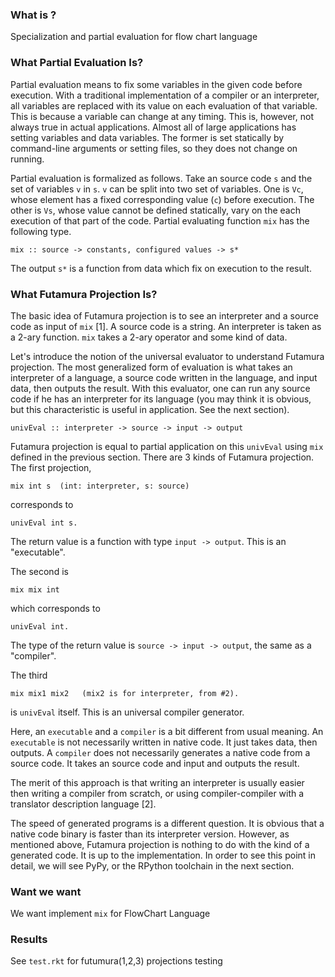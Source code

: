 ### What is ?
Specialization and partial evaluation for flow chart language

### What Partial Evaluation Is?

Partial evaluation means to fix some variables in the given code
before execution.  With a traditional implementation of a compiler or
an interpreter, all variables are replaced with its value on each
evaluation of that variable.  This is because a variable can change at
any timing.  This is, however, not always true in actual applications.
Almost all of large applications has setting variables and data
variables.  The former is set statically by command-line arguments or
setting files, so they does not change on running.

Partial evaluation is formalized as follows.  Take an source code `s`
and the set of variables `v` in `s`.  `v` can be split into two set
of variables.  One is `Vc`, whose element has a fixed corresponding
value (`c`) before execution.  The other is `Vs`, whose value cannot be
defined statically, vary on the each execution of that part of the
code.  Partial evaluating function `mix` has the following type.

    mix :: source -> constants, configured values -> s*

The output `s*` is a function from data which fix on execution to the
result.

### What Futamura Projection Is?

The basic idea of Futamura projection is to see an interpreter and a
source code as input of `mix` [1].  A source code is a string.  An
interpreter is taken as a 2-ary function.  `mix` takes a 2-ary
operator and some kind of data.

Let's introduce the notion of the universal evaluator to understand
Futamura projection.  The most generalized form of evaluation
is what takes an interpreter of a language, a source code written in
the language, and input data, then outputs the result.  With this
evaluator, one can run any source code if he has an interpreter for
its language (you may think it is obvious, but this characteristic is useful in
application.  See the next section).

    univEval :: interpreter -> source -> input -> output

Futamura projection is equal to partial application on this `univEval`
using `mix` defined in the previous section.  There are 3 kinds of
Futamura projection.  The first projection,

    mix int s  (int: interpreter, s: source)

corresponds to

    univEval int s.

The return value is a function with type `input -> output`.  This is an "executable".

The second is

    mix mix int

which corresponds to

    univEval int.

The type of the return value is `source -> input -> output`, the same as a "compiler".

The third

    mix mix1 mix2   (mix2 is for interpreter, from #2).

is `univEval` itself.  This is an universal compiler generator.

Here, an `executable` and a `compiler` is a bit different from usual
meaning.  An `executable` is not necessarily written in native code.
It just takes data, then outputs.  A `compiler` does not necessarily
generates a native code from a source code.  It takes an source code
and input and outputs the result.

The merit of this approach is that writing an interpreter is usually
easier then writing a compiler from scratch, or using
compiler-compiler with a translator description language [2].

The speed of generated programs is a different question.  It is
obvious that a native code binary is faster than its interpreter
version.  However, as mentioned above, Futamura projection is nothing
to do with the kind of a generated code.  It is up to the
implementation.  In order to see this point in detail, we will see
PyPy, or the RPython toolchain in the next section.
### Want we want

We want implement `mix` for FlowChart Language 

### Results

See `test.rkt` for futumura(1,2,3) projections testing